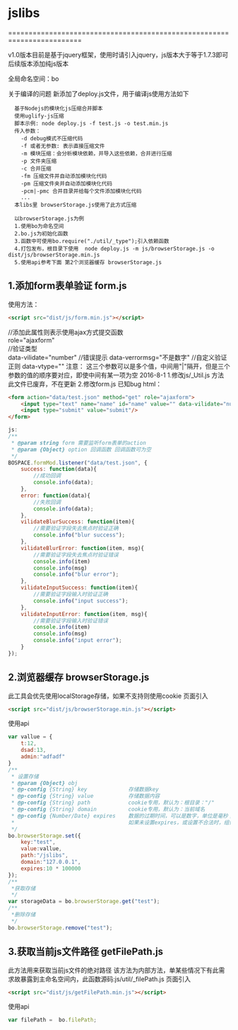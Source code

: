 # jslibs
========================================================================

v1.0版本目前是基于jquery框架，使用时请引入jquery，js版本大于等于1.7.3即可
后续版本添加纯js版本

全局命名空间：bo

关于编译的问题
新添加了deploy.js文件，用于编译js使用方法如下
```
  基于Nodejs的模块化js压缩合并脚本
  使用uglify-js压缩
  脚本示例: node deploy.js -f test.js -o test.min.js
  传入参数：
    -d debug模式不压缩代码
    -f 或者无参数: 表示直接压缩文件
	-m 模块压缩：会分析模块依赖，并导入这些依赖，合并进行压缩
	-p 文件夹压缩
	-c 合并压缩
	-fm 压缩文件并自动添加模块化代码
	-pm 压缩文件夹并自动添加模块化代码
	-pcm|-pmc 合并目录并给每个文件添加模块化代码
	...
  本libs里 browserStorage.js使用了此方式压缩

  以browserStorage.js为例
  1.使用bo为命名空间
  2.bo.js为初始化函数
  3.函数中可使用bo.require("./util/_type");引入依赖函数
  4.打包发布，根目录下使用  node deploy.js -m js/browserStorage.js -o dist/js/browserStorage.min.js
  5.使用api参考下面 第2个浏览器缓存 browserStorage.js
```

## 1.添加form表单验证  form.js

使用方法：
```html
<script src="dist/js/form.min.js"></script>
```
//添加此属性则表示使用ajax方式提交函数  
role="ajaxform"  
//验证类型  
data-vilidate="number"
//错误提示
data-verrormsg="不是数字"
//自定义验证正则
data-vtype=""
注意： 这三个参数可以是多个值，中间用"|"隔开，但是三个参数的值的顺序要对应，即使中间有某一项为空
2016-8-1
1.修改js/_Util.js 方法 此文件已废弃，不在更新
2.修改form.js 已知bug
html：
```html
<form action="data/test.json" method="get" role="ajaxform">
	<input type="text" name="name" id="name" value="" data-vilidate="number" data-verrormsg="不是数字" data-vtype=""/>
	<input type="submit" value="submit"/>
</form>
```
```javascript
js:
/**
 * @param string form 需要监听form表单的action
 * @param {Object} option 回调函数 回调函数可为空
 */
BOSPACE.formMod.listener("data/test.json", {
    success: function(data){
        //成功回调
        console.info(data);
    },
    error: function(data){
        //失败回调
        console.info(data);
    },
    vilidateBlurSuccess: function(item){
        //需要验证字段失去焦点时验证正确
        console.info("blur success");
    },
    vilidateBlurError: function(item, msg){
        //需要验证字段失去焦点时验证错误
        console.info(item)
        console.info(msg)
        console.info("blur error");
    },
    vilidateInputSuccess: function(item){
        //需要验证字段输入时验证正确
        console.info("input success");
    },
    vilidateInputError: function(item, msg){
        //需要验证字段输入时验证错误
        console.info(item)
        console.info(msg)
        console.info("input error");
    }
});
```
## 2.浏览器缓存 browserStorage.js
此工具会优先使用localStorage存储，如果不支持则使用cookie
页面引入
```html
<script src="dist/js/browserStorage.min.js"></script>
```

使用api
```javascript
var vallue = {
	t:12,
	dsad:13,
	admin:"adfadf"
}
/**
 * 设置存储
 * @param {Object} obj
 * @p-config {String} key             存储数据key
 * @p-config {String} value           存储数据内容
 * @p-config {String} path            cookie专用，默认为：根目录："/"
 * @p-config {String} domain          cookie专用，默认为：当前域名
 * @p-config {Number/Date} expires    数据的过期时间，可以是数字，单位是毫秒；也可以是日期对象，表示过期时间，
 *                                    如果未设置expires，或设置不合法时，组件会默认将其设置为30天
 */
bo.browserStorage.set({
	key:"test",
	value:vallue,
	path:"/jslibs",
	domain:"127.0.0.1",
	expires:10 * 100000
});
/**
 *获取存储
 */
var storageData = bo.browserStorage.get("test");
/**
 *删除存储
 */
bo.browserStorage.remove("test");
```

## 3.获取当前js文件路径 getFilePath.js
此方法用来获取当前js文件的绝对路径
该方法为内部方法，单某些情况下有此需求故暴露到主命名空间内，此函数源码:js/util/_filePath.js
页面引入
```html
<script src="dist/js/getFilePath.min.js"></script>
```

使用api
```javascript
var filePath =  bo.filePath;
```